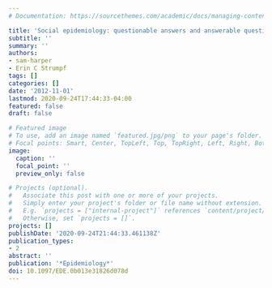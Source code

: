```yaml
---
# Documentation: https://sourcethemes.com/academic/docs/managing-content/

title: 'Social epidemiology: questionable answers and answerable questions'
subtitle: ''
summary: ''
authors:
- sam-harper
- Erin C Strumpf
tags: []
categories: []
date: '2012-11-01'
lastmod: 2020-09-24T17:44:33-04:00
featured: false
draft: false

# Featured image
# To use, add an image named `featured.jpg/png` to your page's folder.
# Focal points: Smart, Center, TopLeft, Top, TopRight, Left, Right, BottomLeft, Bottom, BottomRight.
image:
  caption: ''
  focal_point: ''
  preview_only: false

# Projects (optional).
#   Associate this post with one or more of your projects.
#   Simply enter your project's folder or file name without extension.
#   E.g. `projects = ["internal-project"]` references `content/project/deep-learning/index.md`.
#   Otherwise, set `projects = []`.
projects: []
publishDate: '2020-09-24T21:44:33.461138Z'
publication_types:
- 2
abstract: ''
publication: '*Epidemiology*'
doi: 10.1097/EDE.0b013e31826d078d
---
```

